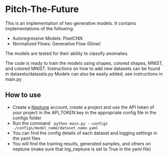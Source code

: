 # Pitch-The-Future
This is an implementation of two generative models. It contains implementations of the following:
* Autoregressive Models: PixelCNN
* Normalized Flows: Generative Flow (Glow)

The models are tested for their ability to classify anomalies.

The code is ready to train the models using shapes, colored shapes, MNIST, and colored MNIST. Instructions on how to add new datasets can be found in datasets/datasets.py
Models can also be easily added, see instructions in main.py

## How to use
* Create a [Neptune](https://neptune.ai/") account, create a project and use the API token of your project in the API_TOKEN key in the appropriate config file in the configs folder
* Run the command <code> python main.py --configs ./configs/model_name/dataset_name.yaml</code>
* You can find the config details of each dataset and logging settings in the yaml files
* You will find the training results, generated samples, and others on neptune (make sure that log_neptune is set to True in the yaml file)
